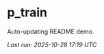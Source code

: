 # p_train

Auto-updating README demo.

<!--START_SECTION:status-->
_Last run: 2025-10-28 17:19 UTC_
<!--END_SECTION:status-->




























































































































































































































































































































































































































































































































































































































































































































































































































































































































































































































































































































































































































































































































































































































































































































































































































